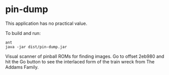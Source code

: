 pin-dump
========

This application has no practical value.

To build and run:

    ant
    java -jar dist/pin-dump.jar

Visual scanner of pinball ROMs for finding images. Go to offset 2eb980
and hit the Go button to see the interlaced form of the train wreck
from The Addams Family.
